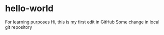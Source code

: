 # hello-world
For learning purposes
Hi,
  this is my first edit in GitHub
Some change in local git repository
